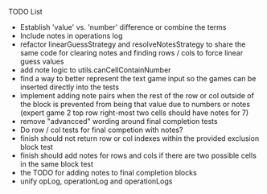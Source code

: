 TODO List

- Establish 'value' vs. 'number' difference or combine the terms
- Include notes in operations log
- refactor linearGuessStrategy and resolveNotesStrategy to share the same code for clearing notes and finding rows / cols to force linear guess values
- add note logic to utils.canCellContainNumber
- find a way to better represent the text game input so the games can be inserted directly into the tests
- implement adding note pairs when the rest of the row or col outside of the block is prevented from being that value due to numbers or notes (expert game 2 top row right-most two cells should have notes for 7)
- remove "advancced" wording around final completion tests
- Do row / col tests for final competion with notes?
- finish should not return row or col indexes within the provided exclusion block test
- finish should add notes for rows and cols if there are two possible cells in the same block test
- the TODO for adding notes to final completion blocks
- unify opLog, operationLog and operationLogs